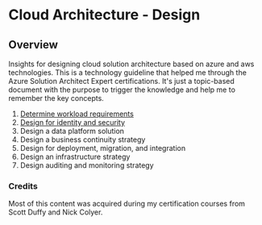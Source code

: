 # Cloud Architecture - Design

## Overview 
Insights for designing cloud solution architecture based on azure and aws technologies.
This is a technology guideline that helped me through the Azure Solution Architect Expert certifications.
It's just a topic-based document with the purpose to trigger the knowledge and help me to remember the key concepts.

1. [Determine workload requirements](workload.md)
2. [Design for identity and security](identity.md)
3. Design a data platform solution
4. Design a business continuity strategy
5. Design for deployment, migration, and integration
6. Design an infrastructure strategy
7. Design auditing and monitoring strategy

### Credits

Most of this content was acquired during my certification courses from Scott Duffy and Nick Colyer.
